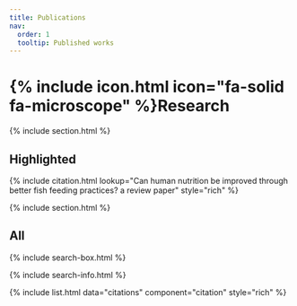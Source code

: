 ```yaml
---
title: Publications
nav:
  order: 1
  tooltip: Published works
---
```

# {% include icon.html icon="fa-solid fa-microscope" %}Research

{% include section.html %}

## Highlighted

{% include citation.html lookup="Can human nutrition be improved through better fish feeding practices? a review paper" style="rich" %}

{% include section.html %}

## All

{% include search-box.html %}

{% include search-info.html %}

{% include list.html data="citations" component="citation" style="rich" %}
